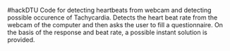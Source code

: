 #hackDTU
Code for detecting heartbeats from webcam and detecting possible occurence of Tachycardia. Detects the heart beat rate from the webcam of the computer and then asks 
the user to fill a questionnaire. On the basis of the response and beat rate, a possible instant solution is provided.

